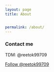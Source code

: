 ```yaml
---
layout: page
title: About


permalink: /about/
---
```




### Contact me


TDM: @reetok99709

<a href="https://twitter.com/reetok99709?ref_src=twsrc%5Etfw" class="twitter-follow-button" data-show-count="false">Follow @reetok99709</a>
<script async src="https://platform.twitter.com/widgets.js" charset="utf-8"></script>
